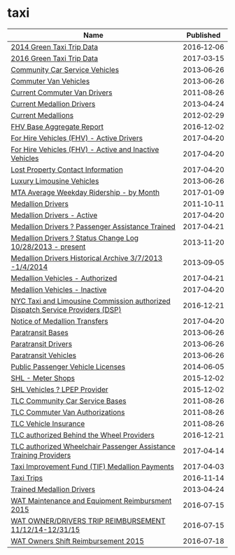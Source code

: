 # taxi

Name | Published
---- | ---------
[2014 Green Taxi Trip Data](../datasets/2np7-5jsg.md) | 2016&#x2011;12&#x2011;06
[2016 Green Taxi Trip Data](../datasets/hvrh-b6nb.md) | 2017&#x2011;03&#x2011;15
[Community Car Service Vehicles](../datasets/scwj-eyn6.md) | 2013&#x2011;06&#x2011;26
[Commuter Van Vehicles](../datasets/q44u-339y.md) | 2013&#x2011;06&#x2011;26
[Current Commuter Van Drivers](../datasets/mf6v-bdzr.md) | 2011&#x2011;08&#x2011;26
[Current Medallion Drivers](../datasets/s22f-jsd4.md) | 2013&#x2011;04&#x2011;24
[Current Medallions](../datasets/avwq-z233.md) | 2012&#x2011;02&#x2011;29
[FHV Base Aggregate Report](../datasets/2v9c-2k7f.md) | 2016&#x2011;12&#x2011;02
[For Hire Vehicles (FHV) - Active Drivers](../datasets/xjfq-wh2d.md) | 2017&#x2011;04&#x2011;20
[For Hire Vehicles (FHV) - Active and Inactive Vehicles](../datasets/8wbx-tsch.md) | 2017&#x2011;04&#x2011;20
[Lost Property Contact Information](../datasets/dg7a-jiz2.md) | 2017&#x2011;04&#x2011;20
[Luxury Limousine Vehicles](../datasets/jdb4-d3j9.md) | 2013&#x2011;06&#x2011;26
[MTA Average Weekday Ridership - by Month](../datasets/ub96-xxqw.md) | 2017&#x2011;01&#x2011;09
[Medallion Drivers](../datasets/iux8-53rc.md) | 2011&#x2011;10&#x2011;11
[Medallion Drivers - Active](../datasets/jb3k-j3gp.md) | 2017&#x2011;04&#x2011;20
[Medallion Drivers ? Passenger Assistance Trained](../datasets/td5q-ry6d.md) | 2017&#x2011;04&#x2011;21
[Medallion Drivers ? Status Change Log 10/28/2013 - present](../datasets/sjfe-fppp.md) | 2013&#x2011;11&#x2011;20
[Medallion Drivers Historical Archive 3/7/2013 -1/4/2014](../datasets/n776-dsqy.md) | 2013&#x2011;09&#x2011;05
[Medallion Vehicles - Authorized](../datasets/rhe8-mgbb.md) | 2017&#x2011;04&#x2011;21
[Medallion Vehicles - Inactive](../datasets/jgtb-hmpg.md) | 2017&#x2011;04&#x2011;20
[NYC Taxi and Limousine Commission authorized Dispatch Service Providers (DSP)](../datasets/2n4x-d97d.md) | 2016&#x2011;12&#x2011;21
[Notice of Medallion Transfers](../datasets/rk6r-ehyv.md) | 2017&#x2011;04&#x2011;20
[Paratransit Bases](../datasets/r247-45ub.md) | 2013&#x2011;06&#x2011;26
[Paratransit Drivers](../datasets/8bqd-u9ta.md) | 2013&#x2011;06&#x2011;26
[Paratransit Vehicles](../datasets/v39y-4v3t.md) | 2013&#x2011;06&#x2011;26
[Public Passenger Vehicle Licenses](../datasets/tfm3-3j95.md) | 2014&#x2011;06&#x2011;05
[SHL - Meter Shops](../datasets/56e3-rp8d.md) | 2015&#x2011;12&#x2011;02
[SHL Vehicles ? LPEP Provider](../datasets/6pwv-zmgh.md) | 2015&#x2011;12&#x2011;02
[TLC Community Car Service Bases](../datasets/nadh-kjkc.md) | 2011&#x2011;08&#x2011;26
[TLC Commuter Van Authorizations](../datasets/yksz-5xaj.md) | 2011&#x2011;08&#x2011;26
[TLC Vehicle Insurance](../datasets/cw8b-zbc3.md) | 2011&#x2011;08&#x2011;26
[TLC authorized Behind the Wheel Providers](../datasets/auuc-fqzi.md) | 2016&#x2011;12&#x2011;21
[TLC authorized Wheelchair Passenger Assistance Training Providers](../datasets/ayeb-p4mv.md) | 2017&#x2011;04&#x2011;14
[Taxi Improvement Fund (TIF) Medallion Payments](../datasets/ht4t-wzcm.md) | 2017&#x2011;04&#x2011;03
[Taxi Trips](../datasets/wrvz-psew.md) | 2016&#x2011;11&#x2011;14
[Trained Medallion Drivers](../datasets/m4pf-wpkz.md) | 2013&#x2011;04&#x2011;24
[WAT Maintenance and Equipment Reimbursment 2015](../datasets/3mzv-b4ze.md) | 2016&#x2011;07&#x2011;15
[WAT OWNER/DRIVERS TRIP REIMBURSEMENT 11/12/14-12/31/15](../datasets/7xw3-6hfi.md) | 2016&#x2011;07&#x2011;15
[WAT Owners Shift Reimbursement 2015](../datasets/a44h-qn3y.md) | 2016&#x2011;07&#x2011;18

